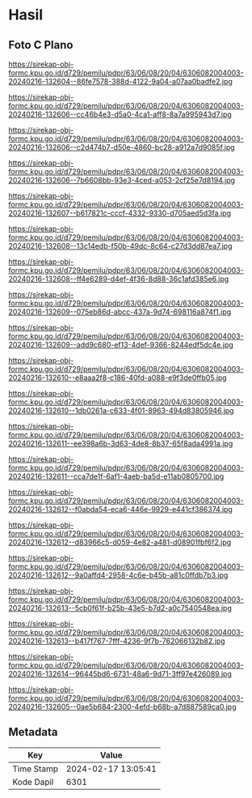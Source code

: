 # Hasil

## Foto C Plano

https://sirekap-obj-formc.kpu.go.id/d729/pemilu/pdpr/63/06/08/20/04/6306082004003-20240216-132604--86fe7578-388d-4122-9a04-a07aa0badfe2.jpg

https://sirekap-obj-formc.kpu.go.id/d729/pemilu/pdpr/63/06/08/20/04/6306082004003-20240216-132606--cc46b4e3-d5a0-4ca1-aff8-8a7a995943d7.jpg

https://sirekap-obj-formc.kpu.go.id/d729/pemilu/pdpr/63/06/08/20/04/6306082004003-20240216-132606--c2d474b7-d50e-4860-bc28-a912a7d9085f.jpg

https://sirekap-obj-formc.kpu.go.id/d729/pemilu/pdpr/63/06/08/20/04/6306082004003-20240216-132606--7b6608bb-93e3-4ced-a053-2cf25e7d8194.jpg

https://sirekap-obj-formc.kpu.go.id/d729/pemilu/pdpr/63/06/08/20/04/6306082004003-20240216-132607--b617821c-cccf-4332-9330-d705aed5d3fa.jpg

https://sirekap-obj-formc.kpu.go.id/d729/pemilu/pdpr/63/06/08/20/04/6306082004003-20240216-132608--13c14edb-f50b-49dc-8c64-c27d3dd87ea7.jpg

https://sirekap-obj-formc.kpu.go.id/d729/pemilu/pdpr/63/06/08/20/04/6306082004003-20240216-132608--ff4e6289-d4ef-4f36-8d88-36c1afd385e6.jpg

https://sirekap-obj-formc.kpu.go.id/d729/pemilu/pdpr/63/06/08/20/04/6306082004003-20240216-132609--075eb86d-abcc-437a-9d74-698116a874f1.jpg

https://sirekap-obj-formc.kpu.go.id/d729/pemilu/pdpr/63/06/08/20/04/6306082004003-20240216-132609--add9c680-ef13-4def-9366-8244edf5dc4e.jpg

https://sirekap-obj-formc.kpu.go.id/d729/pemilu/pdpr/63/06/08/20/04/6306082004003-20240216-132610--e8aaa2f8-c186-40fd-a088-e9f3de0ffb05.jpg

https://sirekap-obj-formc.kpu.go.id/d729/pemilu/pdpr/63/06/08/20/04/6306082004003-20240216-132610--1db0261a-c633-4f01-8963-494d83805946.jpg

https://sirekap-obj-formc.kpu.go.id/d729/pemilu/pdpr/63/06/08/20/04/6306082004003-20240216-132611--ee398a6b-3d63-4de8-8b37-65f8ada4991a.jpg

https://sirekap-obj-formc.kpu.go.id/d729/pemilu/pdpr/63/06/08/20/04/6306082004003-20240216-132611--cca7de1f-6af1-4aeb-ba5d-e11ab0805700.jpg

https://sirekap-obj-formc.kpu.go.id/d729/pemilu/pdpr/63/06/08/20/04/6306082004003-20240216-132612--f0abda54-eca6-446e-9929-e441cf386374.jpg

https://sirekap-obj-formc.kpu.go.id/d729/pemilu/pdpr/63/06/08/20/04/6306082004003-20240216-132612--d83966c5-d059-4e82-a481-d08901fbf6f2.jpg

https://sirekap-obj-formc.kpu.go.id/d729/pemilu/pdpr/63/06/08/20/04/6306082004003-20240216-132612--9a0affd4-2958-4c6e-b45b-a81c0ffdb7b3.jpg

https://sirekap-obj-formc.kpu.go.id/d729/pemilu/pdpr/63/06/08/20/04/6306082004003-20240216-132613--5cb0f61f-b25b-43e5-b7d2-a0c7540548ea.jpg

https://sirekap-obj-formc.kpu.go.id/d729/pemilu/pdpr/63/06/08/20/04/6306082004003-20240216-132613--b417f767-7fff-4236-9f7b-762066132b82.jpg

https://sirekap-obj-formc.kpu.go.id/d729/pemilu/pdpr/63/06/08/20/04/6306082004003-20240216-132614--96445bd6-6731-48a6-9d71-3ff97e426089.jpg

https://sirekap-obj-formc.kpu.go.id/d729/pemilu/pdpr/63/06/08/20/04/6306082004003-20240216-132605--0ae5b684-2300-4efd-b68b-a7d887589ca0.jpg


## Metadata

| Key        | Value               |
| ---------- | ------------------- |
| Time Stamp | 2024-02-17 13:05:41 |
| Kode Dapil | 6301                |



